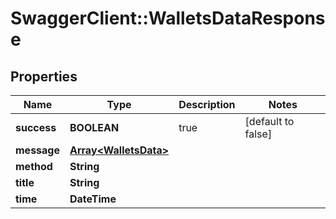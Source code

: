 # SwaggerClient::WalletsDataResponse

## Properties
Name | Type | Description | Notes
------------ | ------------- | ------------- | -------------
**success** | **BOOLEAN** | true | [default to false]
**message** | [**Array&lt;WalletsData&gt;**](WalletsData.md) |  | 
**method** | **String** |  | 
**title** | **String** |  | 
**time** | **DateTime** |  | 


